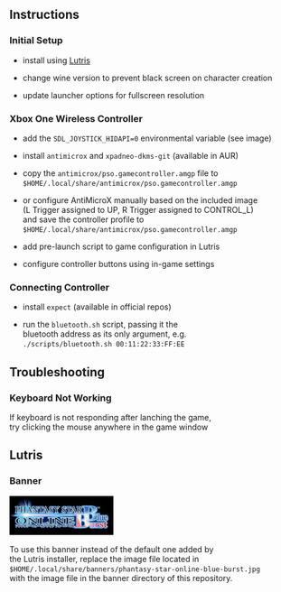 ## Instructions

### Initial Setup

- install using [Lutris](https://lutris.net/games/phantasy-star-online-blue-burst/)

- change wine version to prevent black screen on character creation

- update launcher options for fullscreen resolution

### Xbox One Wireless Controller

- add the `SDL_JOYSTICK_HIDAPI=0` environmental variable (see image)

- install `antimicrox` and `xpadneo-dkms-git` (available in AUR)

- copy the `antimicrox/pso.gamecontroller.amgp` file to  
  `$HOME/.local/share/antimicrox/pso.gamecontroller.amgp`

- or configure AntiMicroX manually based on the included image  
  (L Trigger assigned to UP, R Trigger assigned to CONTROL_L)  
  and save the controller profile to  
  `$HOME/.local/share/antimicrox/pso.gamecontroller.amgp`

- add pre-launch script to game configuration in Lutris

- configure controller buttons using in-game settings

### Connecting Controller

- install `expect` (available in official repos)

- run the `bluetooth.sh` script, passing it the  
  bluetooth address as its only argument, e.g.  
  `./scripts/bluetooth.sh 00:11:22:33:FF:EE`

## Troubleshooting

### Keyboard Not Working

If keyboard is not responding after lanching the game,  
try clicking the mouse anywhere in the game window

## Lutris

### Banner

![Banner](banner/phantasy-star-online-blue-burst.jpg)

To use this banner instead of the default one added by  
the Lutris installer, replace the image file located in  
`$HOME/.local/share/banners/phantasy-star-online-blue-burst.jpg`  
with the image file in the banner directory of this repository.
